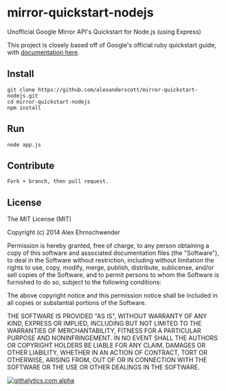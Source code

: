 mirror-quickstart-nodejs
========================

Unofficial Google Mirror API's Quickstart for Node.js (using Express)

This project is closely based off of Google's official ruby quickstart guide, with [documentation here](https://developers.google.com/glass/quickstart/ruby).

## Install

    git clone https://github.com/alexanderscott/mirror-quickstart-nodejs.git
    cd mirror-quickstart-nodejs
    npm install


## Run

    node app.js


## Contribute

    Fork + branch, then pull request.


## License

The MIT License (MIT)

Copyright (c) 2014 Alex Ehrnschwender

Permission is hereby granted, free of charge, to any person obtaining a copy of
this software and associated documentation files (the "Software"), to deal in
the Software without restriction, including without limitation the rights to
use, copy, modify, merge, publish, distribute, sublicense, and/or sell copies of
the Software, and to permit persons to whom the Software is furnished to do so,
subject to the following conditions:

The above copyright notice and this permission notice shall be included in all
copies or substantial portions of the Software.

THE SOFTWARE IS PROVIDED "AS IS", WITHOUT WARRANTY OF ANY KIND, EXPRESS OR
IMPLIED, INCLUDING BUT NOT LIMITED TO THE WARRANTIES OF MERCHANTABILITY, FITNESS
FOR A PARTICULAR PURPOSE AND NONINFRINGEMENT. IN NO EVENT SHALL THE AUTHORS OR
COPYRIGHT HOLDERS BE LIABLE FOR ANY CLAIM, DAMAGES OR OTHER LIABILITY, WHETHER
IN AN ACTION OF CONTRACT, TORT OR OTHERWISE, ARISING FROM, OUT OF OR IN
CONNECTION WITH THE SOFTWARE OR THE USE OR OTHER DEALINGS IN THE SOFTWARE.

[![githalytics.com alpha](https://cruel-carlota.pagodabox.com/1fcc021639bf7d166b63ed9d9ae9d70b "githalytics.com")](http://githalytics.com/alexanderscott/mirror-quickstart-nodejs)
